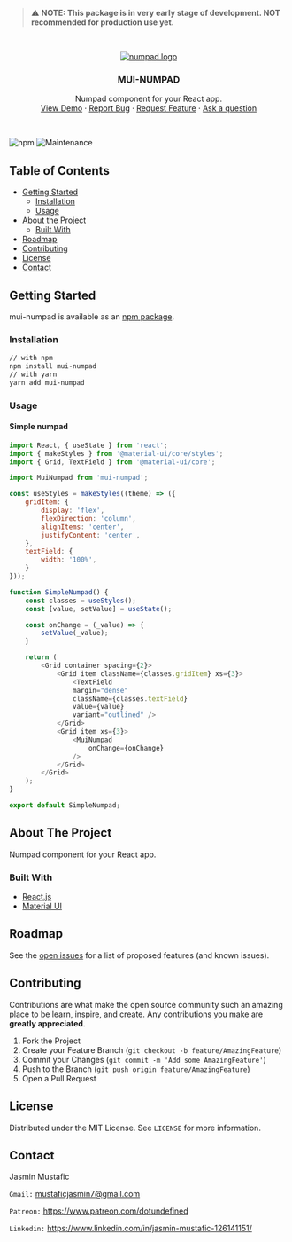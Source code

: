 <!-- PROJECT LOGO -->
> ⚠️  **NOTE: This package is in very early stage of development. NOT recommended for production use yet.**

<br />

<p align="center">
  <a href="https://github.com/dotundefined/mui-numpad">
    <img src="https://i.imgur.com/n8LojKk.png" title="logo" alt="numpad logo" />
  </a>

  <h3 align="center">MUI-NUMPAD</h3>

  <p align="center">
    Numpad component for your React app.
    <br />
    <a href="https://mui-numpad.herokuapp.com/">View Demo</a>
    ·
    <a href="https://github.com/dotundefined/mui-numpad/issues">Report Bug</a>
    ·
    <a href="https://github.com/dotundefined/mui-numpad/issues">Request Feature</a>
    ·
    <a href="https://github.com/dotundefined/mui-numpad/issues">Ask a question</a>
  </p>
</p>
<br />

![npm](https://img.shields.io/npm/dw/mui-numpad?style=flat-square)
![Maintenance](https://img.shields.io/maintenance/yes/2020?style=flat-square)




<!-- TABLE OF CONTENTS -->
## Table of Contents

* [Getting Started](#getting-started)
  * [Installation](#installation)
  * [Usage](#usage)
* [About the Project](#about-the-project)
  * [Built With](#built-with)
* [Roadmap](#roadmap)
* [Contributing](#contributing)
* [License](#license)
* [Contact](#contact)

<!-- ABOUT THE PROJECT -->
## Getting Started

mui-numpad is available as an [npm package](https://www.npmjs.com/package/mui-numpad).

### Installation

```bash
// with npm
npm install mui-numpad
// with yarn
yarn add mui-numpad
```

### Usage

#### Simple numpad

```javascript
import React, { useState } from 'react';
import { makeStyles } from '@material-ui/core/styles';
import { Grid, TextField } from '@material-ui/core';

import MuiNumpad from 'mui-numpad';

const useStyles = makeStyles((theme) => ({
    gridItem: {
        display: 'flex',
        flexDirection: 'column',
        alignItems: 'center',
        justifyContent: 'center',
    },
    textField: {
        width: '100%',
    }
}));

function SimpleNumpad() {
    const classes = useStyles();
    const [value, setValue] = useState();

    const onChange = (_value) => {
        setValue(_value);
    }

    return (
        <Grid container spacing={2}>
            <Grid item className={classes.gridItem} xs={3}>
                <TextField 
                margin="dense"
                className={classes.textField}
                value={value}
                variant="outlined" />
            </Grid>
            <Grid item xs={3}>
                <MuiNumpad
                    onChange={onChange}
                />
            </Grid>
        </Grid>
    );
}

export default SimpleNumpad;
```

<!-- ABOUT THE PROJECT -->
## About The Project

Numpad component for your React app.


### Built With

* [React.js](https://reactjs.org/)
* [Material UI](https://material-ui.com/)



<!-- ROADMAP -->
## Roadmap

See the [open issues](https://github.com/dotundefined/mui-numpad/issues) for a list of proposed features (and known issues).



<!-- CONTRIBUTING -->
## Contributing

Contributions are what make the open source community such an amazing place to be learn, inspire, and create. Any contributions you make are **greatly appreciated**.

1. Fork the Project
2. Create your Feature Branch (`git checkout -b feature/AmazingFeature`)
3. Commit your Changes (`git commit -m 'Add some AmazingFeature'`)
4. Push to the Branch (`git push origin feature/AmazingFeature`)
5. Open a Pull Request



<!-- LICENSE -->
## License

Distributed under the MIT License. See `LICENSE` for more information.



<!-- CONTACT -->
## Contact

Jasmin Mustafic

`Gmail:` mustaficjasmin7@gmail.com

`Patreon:` https://www.patreon.com/dotundefined

`Linkedin:` https://www.linkedin.com/in/jasmin-mustafic-126141151/
